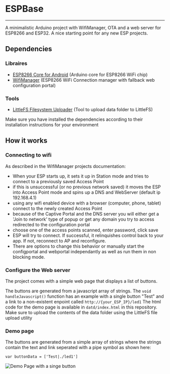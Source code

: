 # ESPBase
---

A minimalistic Arduino project with WifiManager, OTA and a web server for ESP8266 and ESP32. A nice starting point for any new ESP projects.

## Dependencies
### Libraires
- [ESP8266 Core for Android](https://github.com/esp8266/Arduino) (Arduino core for ESP8266 WiFi chip)
- [WifiManager](https://github.com/tzapu/WiFiManager) (ESP8266 WiFi Connection manager with fallback web configuration portal)
### Tools
- [LittleFS Filesystem Uploader](https://github.com/earlephilhower/arduino-esp8266littlefs-plugin) (Tool to upload data folder to LittleFS)

Make sure you have installed the dependencies according to their installation instructions for your environment


## How it works

### Connecting to wifi
As described in the WifiManager projects documentation:

- When your ESP starts up, it sets it up in Station mode and tries to connect to a previously saved Access Point
- if this is unsuccessful (or no previous network saved) it moves the ESP into Access Point mode and spins up a DNS and WebServer (default ip 192.168.4.1)
- using any wifi enabled device with a browser (computer, phone, tablet) connect to the newly created Access Point
- because of the Captive Portal and the DNS server you will either get a 'Join to network' type of popup or get any domain you try to access redirected to the configuration portal
- choose one of the access points scanned, enter password, click save
- ESP will try to connect. If successful, it relinquishes control back to your app. If not, reconnect to AP and reconfigure.
- There are options to change this behavior or manually start the configportal and webportal independantly as well as run them in non blocking mode.


### Configure the Web server
The project comes with a simple web page that displays a list of buttons.

The buttons are generated from a javascript array of strings.
The `void handleJavascript()` function has an example with a single button "Test" and a link to a non-existent enpoint called `http://{your_ESP_IP}/led1`
The html code for the demo page is available in `datd/index.html` in this repository.
Make sure to upload the contents of the data folder using the LittleFS file upload utility

### Demo page
The buttons are generated from a simple array of strings where the strings contain the text and link seperated with a pipe symbol as shown here:
```
var buttonData = ['Test|./led1']
``` 

![Demo Page with a singe button](https://i.imgur.com/Unsgcz8.png)